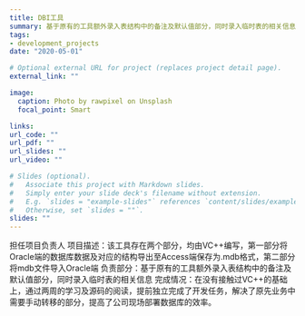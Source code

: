 ```yaml
---
title: DBI工具
summary: 基于原有的工具额外录入表结构中的备注及默认值部分，同时录入临时表的相关信息
tags:
- development_projects
date: "2020-05-01"

# Optional external URL for project (replaces project detail page).
external_link: ""

image:
  caption: Photo by rawpixel on Unsplash
  focal_point: Smart

links:
url_code: ""
url_pdf: ""
url_slides: ""
url_video: ""

# Slides (optional).
#   Associate this project with Markdown slides.
#   Simply enter your slide deck's filename without extension.
#   E.g. `slides = "example-slides"` references `content/slides/example-slides.md`.
#   Otherwise, set `slides = ""`.
slides: ""
---
```

担任项目负责人
项目描述：该工具存在两个部分，均由VC++编写，第一部分将Oracle端的数据库数据及对应的结构导出至Access端保存为.mdb格式，第二部分将mdb文件导入Oracle端
负责部分：基于原有的工具额外录入表结构中的备注及默认值部分，同时录入临时表的相关信息
完成情况：在没有接触过VC++的基础上，通过两周的学习及源码的阅读，提前独立完成了开发任务，解决了原先业务中需要手动转移的部分，提高了公司现场部署数据库的效率。
